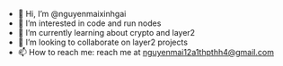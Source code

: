 - 👋 Hi, I’m @nguyenmaixinhgai
- 👀 I’m interested in code and run nodes
- 🌱 I’m currently learning about crypto and layer2
- 💞️ I’m looking to collaborate on layer2 projects
- 📫 How to reach me: reach me at nguyenmai12a1thpthh4@gmail.com

<!---
nguyenmaixinhgai/nguyenmaixinhgai is a ✨ special ✨ repository because its `README.md` (this file) appears on your GitHub profile.
You can click the Preview link to take a look at your changes.
--->
